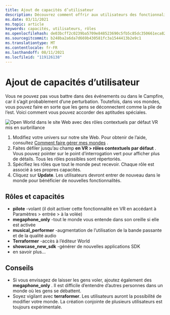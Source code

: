 ```yaml
---
title: Ajout de capacités d’utilisateur
description: Découvrez comment offrir aux utilisateurs des fonctionnalités spéciales dans vos événements AltspaceVR.
ms.date: 03/11/2021
ms.topic: article
keywords: capacités, utilisateurs, rôles
ms.openlocfilehash: de03bcff2c0239ba5709e848523690c5fb5c85dc350661eca822094d21b87785
ms.sourcegitcommit: b248ba2a6da7d669b430581fc3a1544413b2e9c1
ms.translationtype: MT
ms.contentlocale: fr-FR
ms.lasthandoff: 08/11/2021
ms.locfileid: "119126138"
---
```

# <a name="adding-user-abilities"></a>Ajout de capacités d’utilisateur

Vous ne pouvez pas vous battre dans des événements ou dans le Campfire, car il s’agit probablement d’une perturbation. Toutefois, dans vos mondes, vous pouvez faire en sorte que les gens se déconnectent comme la plie de l’est. Voici comment vous pouvez accorder des aptitudes spéciales.

![Open World dans le site Web avec des rôles contextuels par défaut VR mis en surbrillance](images/contextual_roles.png)

1. Modifiez votre univers sur notre site Web. Pour obtenir de l’aide, consultez [Comment faire gérer mes mondes](managing-worlds.md) .
2. Faites défiler jusqu’au champ **en VR > rôles contextuels par défaut** . Vous pouvez pointer sur le point d’interrogation vert pour afficher plus de détails. Tous les rôles possibles sont répertoriés.
3. Spécifiez les rôles que tout le monde peut recevoir. Chaque rôle est associé à ses propres capacités.
4. Cliquez sur **Update**. Les utilisateurs devront entrer de nouveau dans le monde pour bénéficier de nouvelles fonctionnalités.

## <a name="roles-and-abilities"></a>Rôles et capacités

* **pilote** -volant (il doit activer cette fonctionnalité en VR en accédant à Paramètres > entrée > à la volée)
* **megaphone_only** -tout le monde vous entende dans son oreille si elle est activée
* **musical_performer** -augmentation de l’utilisation de la bande passante et de la qualité audio
* **Terraformer** -accès à l’éditeur World
* **showcase_new_sdk** -générer de nouvelles applications SDK
* en savoir plus...

## <a name="tips"></a>Conseils

* Si vous envisagez de laisser les gens voler, ajoutez également des **megaphone_only** . Il est difficile d’entendre d’autres personnes dans un monde où les gens se débattent.
* Soyez vigilant avec **terraformer**. Les utilisateurs auront la possibilité de modifier votre monde. La création conjointe de plusieurs utilisateurs est toujours expérimentale.